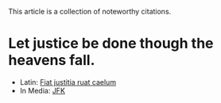 This article is a collection of noteworthy citations.

# Let justice be done though the heavens fall.
* Latin: [Fiat justitia ruat caelum](http://en.wikipedia.org/wiki/Fiat_justitia_ruat_caelum)
* In Media: [JFK](http://www.imdb.com/title/tt0102138/quotes?qt=qt0403924)
